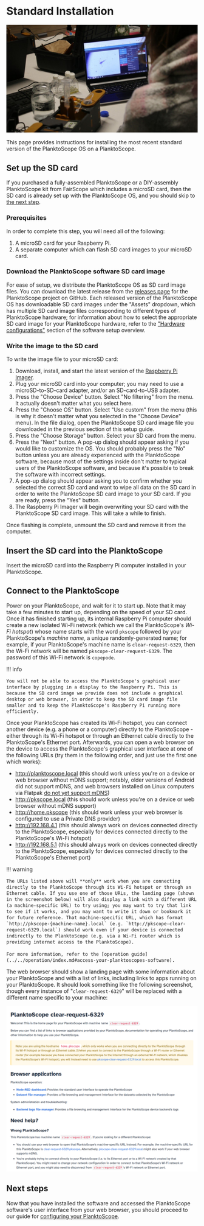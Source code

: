 # Standard Installation

![easy install](../../images/software/IMG_1532.jpg)

This page provides instructions for installing the most recent standard version of the PlanktoScope OS on a PlanktoScope.

## Set up the SD card

If you purchased a fully-assembled PlanktoScope or a DIY-assembly PlanktoScope kit from FairScope which includes a microSD card, then the SD card is already set up with the PlanktoScope OS, and you should skip to [the next step](#insert-the-sd-card-into-the-planktoscope).

### Prerequisites

In order to complete this step, you will need all of the following:

1. A microSD card for your Raspberry Pi.
2. A separate computer which can flash SD card images to your microSD card.

### Download the PlanktoScope software SD card image

For ease of setup, we distribute the PlanktoScope OS as SD card image files. You can download the latest release from the [releases page](https://github.com/PlanktoScope/PlanktoScope/releases?q=prerelease%3Afalse+draft%3Afalse&expanded=true) for the PlanktoScope project on GitHub. Each released version of the PlanktoScope OS has downloadable SD card images under the "Assets" dropdown, which has multiple SD card image files corresponding to different types of PlanktoScope hardware; for information about how to select the appropriate SD card image for your PlanktoScope hardware, refer to the ["Hardware configurations"](index.md#hardware-configurations) section of the software setup overview.

### Write the image to the SD card

To write the image file to your microSD card:

1. Download, install, and start the latest version of the [Raspberry Pi Imager](https://www.raspberrypi.com/software/).
2. Plug your microSD card into your computer; you may need to use a microSD-to-SD-card adapter, and/or an SD-card-to-USB adapter.
3. Press the "Choose Device" button. Select "No filtering" from the menu. It actually doesn't matter what you select here.
4. Press the "Choose OS" button. Select "Use custom" from the menu (this is why it doesn't matter what you selected in the "Choose Device" menu). In the file dialog, open the PlanktoScope SD card image file you downloaded in the previous section of this setup guide.
5. Press the "Choose Storage" button. Select your SD card from the menu.
6. Press the "Next" button. A pop-up dialog should appear asking if you would like to customize the OS. You should probably press the "No" button unless you are already experienced with the PlanktoScope software, because most of the settings inside don't matter to typical users of the PlanktoScope software, and because it's possible to break the software with incorrect settings.
7. A pop-up dialog should appear asking you to confirm whether you selected the correct SD card and want to wipe all data on the SD card in order to write the PlanktoScope SD card image to your SD card. If you are ready, press the "Yes" button.
8. The Raspberry Pi Imager will begin overwriting your SD card with the PlanktoScope SD card image. This will take a while to finish.

Once flashing is complete, unmount the SD card and remove it from the computer.

## Insert the SD card into the PlanktoScope

Insert the microSD card into the Raspberry Pi computer installed in your PlanktoScope.

## Connect to the PlanktoScope

Power on your PlanktoScope, and wait for it to start up. Note that it may take a few minutes to start up, depending on the speed of your SD card. Once it has finished starting up, its internal Raspberry Pi computer should create a new isolated Wi-Fi network (which we call the PlanktoScope's *Wi-Fi hotspot*) whose name starts with the word `pkscope` followed by your PlanktoScope's *machine name*, a unique randomly-generated name; for example, if your PlanktoScope's machine name is `clear-request-6329`, then the Wi-Fi network will be named `pkscope-clear-request-6329`. The password of this Wi-Fi network is `copepode`.

!!! info

    You will not be able to access the PlanktoScope's graphical user interface by plugging in a display to the Raspberry Pi. This is because the SD card image we provide does not include a graphical desktop or web browser, in order to keep the SD card image file smaller and to keep the PlanktoScope's Raspberry Pi running more efficiently.

Once your PlanktoScope has created its Wi-Fi hotspot, you can connect another device (e.g. a phone or a computer) directly to the PlanktoScope - either through its Wi-Fi hotspot or through an Ethernet cable directly to the PlanktoScope's Ethernet port. Afterwards, you can open a web browser on the device to access the PlanktoScope's graphical user interface at one of the following URLs (try them in the following order, and just use the first one which works):

- <http://planktoscope.local> (this should work unless you're on a device or web browser without mDNS support; notably, older versions of Android did not support mDNS, and web browsers installed on Linux computers via Flatpak [do not yet support mDNS](https://github.com/flatpak/xdg-desktop-portal/discussions/1365))
- <http://pkscope.local> (this should work unless you're on a device or web browser without mDNS support)
- <http://home.pkscope> (this should work unless your web browser is configured to use a Private DNS provider)
- <http://192.168.4.1> (this should always work on devices connected directly to the PlanktoScope, especially for devices connected directly to the PlanktoScope's Wi-Fi hotspot)
- <http://192.168.5.1> (this should always work on devices connected directly to the PlanktoScope, especially for devices connected directly to the PlanktoScope's Ethernet port)

!!! warning

    The URLs listed above will **only** work when you are connecting directly to the PlanktoScope through its Wi-Fi hotspot or through an Ethernet cable. If you use one of those URLs, the landing page (shown in the screenshot below) will also display a link with a different URL (a machine-specific URL) to try using; you may want to try that link to see if it works, and you may want to write it down or bookmark it for future reference. That machine-specific URL, which has format `http://pkscope-{machine-name}.local` (e.g. `http://pkscope-clear-request-6329.local`) should work even if your device is connected indirectly to the PlanktoScope (e.g. via a Wi-Fi router which is providing internet access to the PlanktoScope).
    
    For more information, refer to the [operation guide](../../operation/index.md#access-your-planktoscopes-software).

The web browser should show a landing page with some information about your PlanktoScope and with a list of links, including links to apps running on your PlanktoScope. It should look something like the following screenshot, though every instance of "`clear-request-6329`" will be replaced with a different name specific to your machine:

![screenshot of landing page](../../operation/images/landing-page.png)

## Next steps

Now that you have installed the software and accessed the PlanktoScope software's user interface from your web browser, you should proceed to our guide for [configuring your PlanktoScope](config.md).
